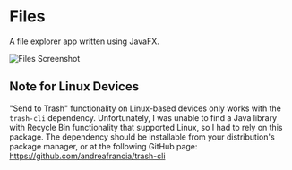 # Files
A file explorer app written using JavaFX.

![Files Screenshot](https://user-images.githubusercontent.com/70250943/176327908-a73b65bb-cd8e-49e4-96b8-d002911511d3.png)


## Note for Linux Devices
"Send to Trash" functionality on Linux-based devices only works with the `trash-cli` dependency.
Unfortunately, I was unable to find a Java library with Recycle Bin functionality that supported Linux, so I had to rely on this package.
The dependency should be installable from your distribution's package manager, or at the following GitHub page: https://github.com/andreafrancia/trash-cli
